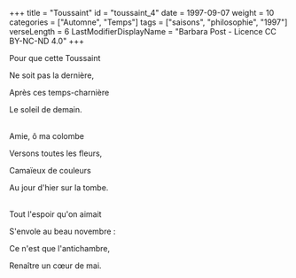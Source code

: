 +++
title = "Toussaint"
id = "toussaint_4"
date = 1997-09-07
weight = 10
categories = ["Automne", "Temps"]
tags = ["saisons", "philosophie", "1997"]
verseLength = 6
LastModifierDisplayName = "Barbara Post - Licence CC BY-NC-ND 4.0"
+++

Pour que cette Toussaint

Ne soit pas la dernière,

Après ces temps-charnière

Le soleil de demain.

 \
Amie, ô ma colombe

Versons toutes les fleurs,

Camaïeux de couleurs

Au jour d'hier sur la tombe.

 \
Tout l'espoir qu'on aimait

S'envole au beau novembre :

Ce n'est que l'antichambre,

Renaître un cœur de mai.
